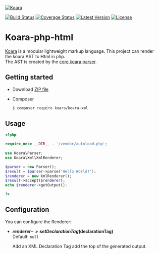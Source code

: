 [![Koara](http://www.koara.io/logo.png)](http://www.koara.io)

[![Build Status](https://img.shields.io/travis/koara/koara-php-html.svg)](https://travis-ci.org/koara/koara-php-html)
[![Coverage Status](https://img.shields.io/coveralls/koara/koara-php-html.svg)](https://coveralls.io/github/koara/koara-php-html?branch=master)
[![Latest Version](https://img.shields.io/packagist/v/koara/koara-xml.svg)](https://packagist.org/packages/koara/koara-xml)
[![License](https://img.shields.io/badge/License-Apache%202.0-blue.svg)](https://github.com/koara/koara-php-html/blob/master/LICENSE)

# Koara-php-html
[Koara](http://www.koara.io) is a modular lightweight markup language. This project can render the koara AST to Html in php.  
The AST is created by the [core koara parser](https://github.com/koara/koara-php).

## Getting started
- Download [ZIP file]()
- Composer

  ``` bash
  $ composer require koara/koara-xml
  ```

## Usage
```php
<?php 

require_once __DIR__ . '/vendor/autoload.php';
	
use Koara\Parser;
use Koara\Xml\XmlRenderer;

$parser = new Parser();
$result = $parser->parse("Hello World!"); 
$renderer = new XmlRenderer();
$result->accept($renderer);
echo $renderer->getOutput();

?>
```

## Configuration
You can configure the Renderer:

-  **$renderer->setDeclarationTag($declarationTag)**  
   Default:	`null`
   
   Add an XML Declaration Tag add the top of the generated output.  